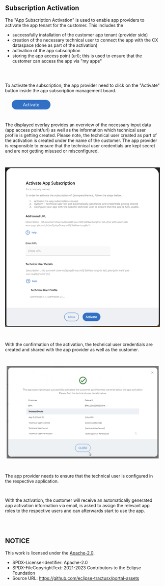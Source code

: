 ## Subscription Activation

The "App Subscription Activation" is used to enable app providers to activate the app tenant for the customer.
This includes the

- successfully installation of the customer app tenant (provider side)
- creation of the necessary technical user to connect the app with the CX dataspace (done as part of the activation)
- activation of the app subscription
- storing the app access point (url); this is used to ensure that the customer can access the app via "my apps"

<br>
<br>

To activate the subscription, the app provider need to click on the "Activate" button inside the app subscription management board.

<img width="166" alt="image" src="https://raw.githubusercontent.com/eclipse-tractusx/portal-assets/main/docs/static/button-activate.png">
<br>
<br>

The displayed overlay provides an overview of the necessary input data (app access point/url) as well as the information which technical user profile is getting created.
Please note, the technical user created as part of the activation is created under the name of the customer. The app provider is responsible to ensure that the technical user credentials are kept secret and are not getting misused or misconfigured.

<br>
<p align="center">
<img width="536" alt="image" src="https://raw.githubusercontent.com/eclipse-tractusx/portal-assets/main/docs/static/app-subscription-activation-screen.png">
</p>
<br>

With the confirmation of the activation, the technical user credentials are created and shared with the app provider as well as the customer.

<br>
<p align="center">
<img width="495" alt="image" src="https://raw.githubusercontent.com/eclipse-tractusx/portal-assets/main/docs/static/app-subscription-activation-success.png">
</p>
<br>

The app provider needs to ensure that the technical user is configured in the respective application.

<br>

With the activation, the customer will receive an automatically generated app activation information via email, is asked to assign the relevant app roles to the respective users and can afterwards start to use the app.

<br>
<br>

## NOTICE

This work is licensed under the [Apache-2.0](https://www.apache.org/licenses/LICENSE-2.0).

- SPDX-License-Identifier: Apache-2.0
- SPDX-FileCopyrightText: 2021-2023 Contributors to the Eclipse Foundation
- Source URL: https://github.com/eclipse-tractusx/portal-assets
